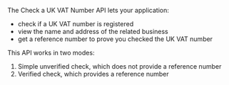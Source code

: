 The Check a UK VAT Number API lets your application:

* check if a UK VAT number is registered
* view the name and address of the related business
* get a reference number to prove you checked the UK VAT number

This API works in two modes:

1. Simple unverified check, which does not provide a reference number
2. Verified check, which provides a reference number